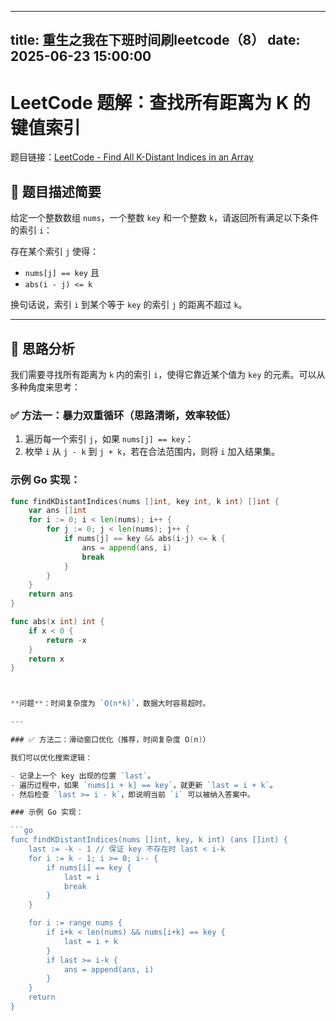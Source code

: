 
---
title: 重生之我在下班时间刷leetcode（8）
date: 2025-06-23 15:00:00
---


# LeetCode 题解：查找所有距离为 K 的键值索引

题目链接：[LeetCode - Find All K-Distant Indices in an Array](https://leetcode.cn/problems/find-all-k-distant-indices-in-an-array/description/?envType=daily-question&envId=2025-06-24)

## 🧠 题目描述简要

给定一个整数数组 `nums`，一个整数 `key` 和一个整数 `k`，请返回所有满足以下条件的索引 `i`：

存在某个索引 `j` 使得：

- `nums[j] == key` 且
- `abs(i - j) <= k`

换句话说，索引 `i` 到某个等于 `key` 的索引 `j` 的距离不超过 `k`。

---

## 🚀 思路分析

我们需要寻找所有距离为 `k` 内的索引 `i`，使得它靠近某个值为 `key` 的元素。可以从多种角度来思考：

### ✅ 方法一：暴力双重循环（思路清晰，效率较低）

1. 遍历每一个索引 `j`，如果 `nums[j] == key`：
2. 枚举 `i` 从 `j - k` 到 `j + k`，若在合法范围内，则将 `i` 加入结果集。

### 示例 Go 实现：

```go
func findKDistantIndices(nums []int, key int, k int) []int {
	var ans []int
	for i := 0; i < len(nums); i++ {
		for j := 0; j < len(nums); j++ {
			if nums[j] == key && abs(i-j) <= k {
				ans = append(ans, i)
				break
			}
		}
	}
	return ans
}

func abs(x int) int {
	if x < 0 {
		return -x
	}
	return x
}



**问题**：时间复杂度为 `O(n*k)`，数据大时容易超时。

---

### ✅ 方法二：滑动窗口优化（推荐，时间复杂度 O(n)）

我们可以优化搜索逻辑：

- 记录上一个 key 出现的位置 `last`。
- 遍历过程中，如果 `nums[i + k] == key`，就更新 `last = i + k`。
- 然后检查 `last >= i - k`，即说明当前 `i` 可以被纳入答案中。

### 示例 Go 实现：

```go
func findKDistantIndices(nums []int, key, k int) (ans []int) {
    last := -k - 1 // 保证 key 不存在时 last < i-k
    for i := k - 1; i >= 0; i-- {
        if nums[i] == key {
            last = i
            break
        }
    }

    for i := range nums {
        if i+k < len(nums) && nums[i+k] == key {
            last = i + k
        }
        if last >= i-k {
            ans = append(ans, i)
        }
    }
    return
}

